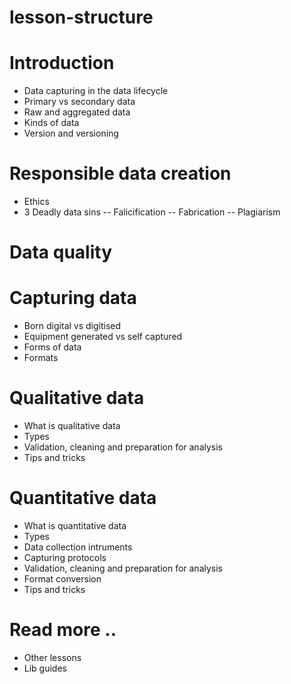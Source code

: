 lesson-structure
==============

# Introduction
- Data capturing in the data lifecycle
- Primary vs secondary data
- Raw and aggregated data
- Kinds of data
- Version and versioning

# Responsible data creation

- Ethics
- 3 Deadly data sins
-- Falicification
-- Fabrication
-- Plagiarism

# Data quality

# Capturing data

- Born digital vs digitised
- Equipment generated vs self captured
- Forms of data
- Formats

# Qualitative data

- What is qualitative data
- Types
- Validation, cleaning and preparation for analysis
- Tips and tricks
 
# Quantitative data

- What is quantitative data
- Types
- Data collection intruments
- Capturing protocols
- Validation, cleaning and preparation for analysis
- Format conversion
- Tips and tricks

# Read more ..

- Other lessons
- Lib guides
